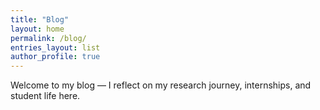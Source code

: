 ```yaml
---
title: "Blog"
layout: home
permalink: /blog/
entries_layout: list
author_profile: true
---
```


Welcome to my blog — I reflect on my research journey, internships, and student life here.
